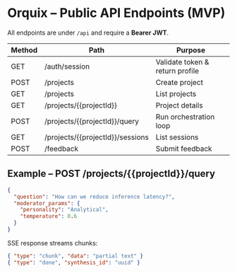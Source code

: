 # Orquix – Public API Endpoints (MVP)

All endpoints are under `/api` and require a **Bearer JWT**.

| Method | Path | Purpose |
|--------|------|---------|
| GET | /auth/session | Validate token & return profile |
| POST | /projects | Create project |
| GET | /projects | List projects |
| GET | /projects/{{projectId}} | Project details |
| POST | /projects/{{projectId}}/query | Run orchestration loop |
| GET | /projects/{{projectId}}/sessions | List sessions |
| POST | /feedback | Submit feedback |

## Example – POST /projects/{{projectId}}/query

```json
{
  "question": "How can we reduce inference latency?",
  "moderator_params": {
    "personality": "Analytical",
    "temperature": 0.6
  }
}
```

SSE response streams chunks:

```json
{ "type": "chunk", "data": "partial text" }
{ "type": "done", "synthesis_id": "uuid" }
```
